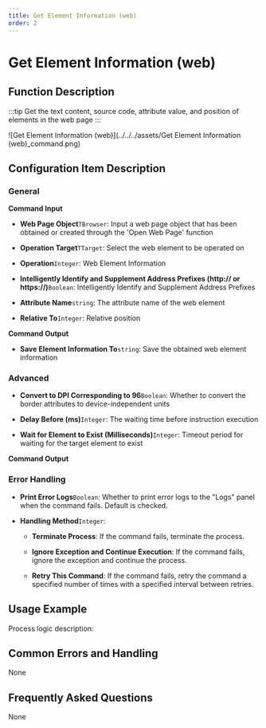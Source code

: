 ```yaml
---
title: Get Element Information (web)
order: 2
---
```


# Get Element Information (web)

## Function Description

:::tip 
Get the text content, source code, attribute value, and position of elements in the web page
:::

![Get Element Information (web)](../../../assets/Get Element Information (web)_command.png)

## Configuration Item Description

### General

**Command Input**

- **Web Page Object**`TBrowser`: Input a web page object that has been obtained or created through the 'Open Web Page' function

- **Operation Target**`TTarget`: Select the web element to be operated on

- **Operation**`Integer`: Web Element Information

- **Intelligently Identify and Supplement Address Prefixes (http:// or https://)**`Boolean`: Intelligently Identify and Supplement Address Prefixes

- **Attribute Name**`string`: The attribute name of the web element

- **Relative To**`Integer`: Relative position


**Command Output**

- **Save Element Information To**`string`: Save the obtained web element information

### Advanced

- **Convert to DPI Corresponding to 96**`Boolean`: Whether to convert the border attributes to device-independent units

- **Delay Before (ms)**`Integer`: The waiting time before instruction execution

- **Wait for Element to Exist (Milliseconds)**`Integer`: Timeout period for waiting for the target element to exist


**Command Output**

### Error Handling

- **Print Error Logs**`Boolean`: Whether to print error logs to the "Logs" panel when the command fails. Default is checked. 

- **Handling Method**`Integer`:

    - **Terminate Process**: If the command fails, terminate the process.

    - **Ignore Exception and Continue Execution**: If the command fails, ignore the exception and continue the process.

    - **Retry This Command**: If the command fails, retry the command a specified number of times with a specified interval between retries.

## Usage Example

Process logic description:

## Common Errors and Handling

None

## Frequently Asked Questions

None

